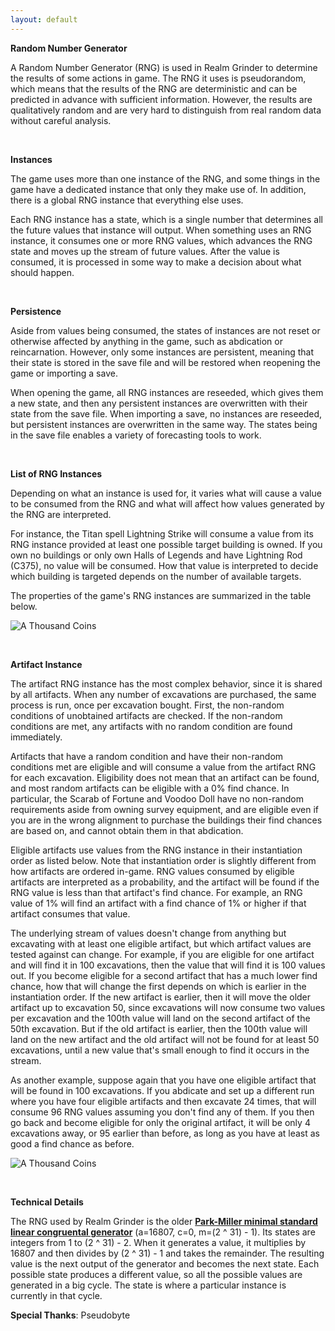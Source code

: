 ```yaml
---
layout: default
---
```


**Random Number Generator**

A Random Number Generator (RNG) is used in Realm Grinder to determine the results of some actions in game. The RNG it uses is pseudorandom, which means that the results of the RNG are deterministic and can be predicted in advance with sufficient information. However, the results are qualitatively random and are very hard to distinguish from real random data without careful analysis.

&nbsp;

**Instances**

The game uses more than one instance of the RNG, and some things in the game have a dedicated instance that only they make use of. In addition, there is a global RNG instance that everything else uses.

Each RNG instance has a state, which is a single number that determines all the future values that instance will output. When something uses an RNG instance, it consumes one or more RNG values, which advances the RNG state and moves up the stream of future values. After the value is consumed, it is processed in some way to make a decision about what should happen.

&nbsp;

**Persistence**

Aside from values being consumed, the states of instances are not reset or otherwise affected by anything in the game, such as abdication or reincarnation. However, only some instances are persistent, meaning that their state is stored in the save file and will be restored when reopening the game or importing a save.

When opening the game, all RNG instances are reseeded, which gives them a new state, and then any persistent instances are overwritten with their state from the save file. When importing a save, no instances are reseeded, but persistent instances are overwritten in the same way. The states being in the save file enables a variety of forecasting tools to work.

&nbsp;

**List of RNG Instances**

Depending on what an instance is used for, it varies what will cause a value to be consumed from the RNG and what will affect how values generated by the RNG are interpreted.

For instance, the Titan spell Lightning Strike will consume a value from its RNG instance provided at least one possible target building is owned. If you own no buildings or only own Halls of Legends and have Lightning Rod (C375), no value will be consumed. How that value is interpreted to decide which building is targeted depends on the number of available targets.

The properties of the game's RNG instances are summarized in the table below.

![](/realm/img/picks/RNGInstances.png "A Thousand Coins")

&nbsp;

**Artifact Instance**

The artifact RNG instance has the most complex behavior, since it is shared by all artifacts. When any number of excavations are purchased, the same process is run, once per excavation bought. First, the non-random conditions of unobtained artifacts are checked. If the non-random conditions are met, any artifacts with no random condition are found immediately.

Artifacts that have a random condition and have their non-random conditions met are eligible and will consume a value from the artifact RNG for each excavation. Eligibility does not mean that an artifact can be found, and most random artifacts can be eligible with a 0% find chance. In particular, the Scarab of Fortune and Voodoo Doll have no non-random requirements aside from owning survey equipment, and are eligible even if you are in the wrong alignment to purchase the buildings their find chances are based on, and cannot obtain them in that abdication.

Eligible artifacts use values from the RNG instance in their instantiation order as listed below. Note that instantiation order is slightly different from how artifacts are ordered in-game. RNG values consumed by eligible artifacts are interpreted as a probability, and the artifact will be found if the RNG value is less than that artifact's find chance. For example, an RNG value of 1% will find an artifact with a find chance of 1% or higher if that artifact consumes that value.

The underlying stream of values doesn't change from anything but excavating with at least one eligible artifact, but which artifact values are tested against can change. For example, if you are eligible for one artifact and will find it in 100 excavations, then the value that will find it is 100 values out. If you become eligible for a second artifact that has a much lower find chance, how that will change the first depends on which is earlier in the instantiation order. If the new artifact is earlier, then it will move the older artifact up to excavation 50, since excavations will now consume two values per excavation and the 100th value will land on the second artifact of the 50th excavation. But if the old artifact is earlier, then the 100th value will land on the new artifact and the old artifact will not be found for at least 50 excavations, until a new value that's small enough to find it occurs in the stream.

As another example, suppose again that you have one eligible artifact that will be found in 100 excavations. If you abdicate and set up a different run where you have four eligible artifacts and then excavate 24 times, that will consume 96 RNG values assuming you don't find any of them. If you then go back and become eligible for only the original artifact, it will be only 4 excavations away, or 95 earlier than before, as long as you have at least as good a find chance as before.

![](/realm/img/picks/ArtifactOrder.png "A Thousand Coins")

&nbsp;

**Technical Details**

The RNG used by Realm Grinder is the older **[Park-Miller minimal standard linear congruental generator](https://en.wikipedia.org/wiki/Lehmer_random_number_generator#Parameters_in_common_use)** (a=16807, c=0, m=(2 ^ 31) - 1). Its states are integers from 1 to (2 ^ 31) - 2. When it generates a value, it multiplies by 16807 and then divides by (2 ^ 31) - 1 and takes the remainder. The resulting value is the next output of the generator and becomes the next state. Each possible state produces a different value, so all the possible values are generated in a big cycle. The state is where a particular instance is currently in that cycle.

**Special Thanks**: Pseudobyte

